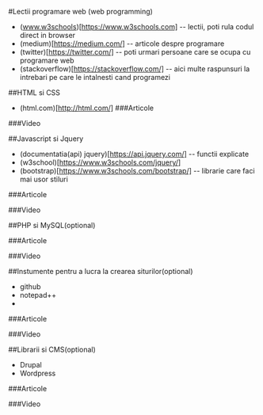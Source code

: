 #Lectii programare web (web programming)

* (www.w3schools)[https://www.w3schools.com] -- lectii, poti rula codul direct in browser
* (medium)[https://medium.com/] -- articole despre programare
* (twitter)[https://twitter.com/] -- poti urmari persoane care se ocupa cu programare web
* (stackoverflow)[https://stackoverflow.com/] -- aici multe raspunsuri la intrebari pe care le intalnesti cand programezi

##HTML si CSS
* (html.com)[http://html.com/]
###Articole


###Video

##Javascript si Jquery
* (documentatia(api) jquery)[https://api.jquery.com/] -- functii explicate
* (w3school)[https://www.w3schools.com/jquery/]
* (bootstrap)[https://www.w3schools.com/bootstrap/] -- librarie care faci mai usor stiluri

###Articole


###Video


##PHP si MySQL(optional)

###Articole


###Video


##Instumente pentru a lucra la crearea siturilor(optional)
* github
* notepad++
* 

###Articole


###Video

##Librarii si CMS(optional)
* Drupal
* Wordpress

###Articole


###Video
